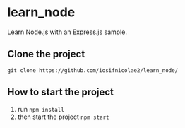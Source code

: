 # learn_node
Learn Node.js with an Express.js sample.

## Clone the project
`git clone https://github.com/iosifnicolae2/learn_node/`

## How to start the project
1. run `npm install`
2. then start the project `npm start`

